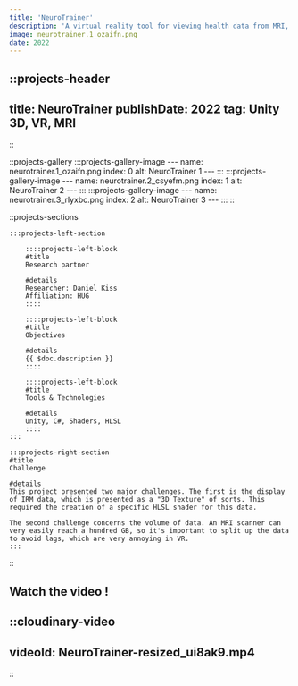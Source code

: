 ```yaml
---
title: 'NeuroTrainer'
description: 'A virtual reality tool for viewing health data from MRI, CT, and similar scanners.'
image: neurotrainer.1_ozaifn.png
date: 2022
---
```


<!-- Project heading and meta info (date, type) -->
::projects-header
---
title: NeuroTrainer
publishDate: 2022
tag: Unity 3D, VR, MRI
---
::

<!-- Project gallery -->
::projects-gallery
    :::projects-gallery-image
    ---
    name: neurotrainer.1_ozaifn.png
    index: 0
    alt: NeuroTrainer 1
    ---
    :::
    :::projects-gallery-image
    ---
    name: neurotrainer.2_csyefm.png
    index: 1
    alt: NeuroTrainer 2
    ---
    :::
    :::projects-gallery-image
    ---
    name: neurotrainer.3_rlyxbc.png
    index: 2
    alt: NeuroTrainer 3
    ---
    :::
::

::projects-sections
<!-- Single project left section details -->
    :::projects-left-section
<!-- . Partner -->
        ::::projects-left-block
        #title
        Research partner

        #details
        Researcher: Daniel Kiss  
        Affiliation: HUG
        ::::


<!-- . Objective -->
        ::::projects-left-block
        #title
        Objectives

        #details
        {{ $doc.description }}
        ::::

<!-- . Tools & Technologies  -->
        ::::projects-left-block
        #title
        Tools & Technologies

        #details
        Unity, C#, Shaders, HLSL  
        ::::
    :::


<!-- . Challenge -->
    :::projects-right-section
    #title
    Challenge

    #details
    This project presented two major challenges. The first is the display of IRM data, which is presented as a "3D Texture" of sorts. This required the creation of a specific HLSL shader for this data.

    The second challenge concerns the volume of data. An MRI scanner can very easily reach a hundred GB, so it's important to split up the data to avoid lags, which are very annoying in VR.
    :::
::

## Watch the video !

::cloudinary-video
---
videoId: NeuroTrainer-resized_ui8ak9.mp4
---
::
<!-- Related projects -->
